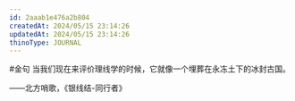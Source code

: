 ```yaml
---
id: 2aaab1e476a2b804
createdAt: 2024/05/15 23:14:26
updatedAt: 2024/05/15 23:14:26
thinoType: JOURNAL
---
```

#金句 当我们现在来评价理线学的时候，它就像一个埋葬在永冻土下的冰封古国。

——北方哨歌，《银线结-同行者》